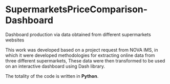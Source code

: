 # SupermarketsPriceComparison-Dashboard
Dashboard production via data obtained from different supermarkets websites


This work was developed based on a project request from NOVA IMS, in which it were developed methodologies for extracting online data from three different supermarkets, These data were then transformed to be used on an interactive dashboard using Dash library.

The totality of the code is written in **Python**.
